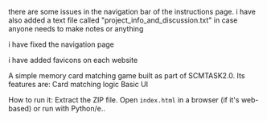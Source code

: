 
there are some issues in the navigation bar of the instructions page. 
i have also added a text file called "project_info_and_discussion.txt" in case anyone needs to make notes or anything

i have fixed the navigation page 

i have added favicons on each website 

A  simple memory card matching game built as part of SCMTASK2.0.
Its features are:
 Card matching logic
 Basic UI

 How to run it:
  Extract the ZIP file.
 Open `index.html` in a browser (if it's web-based) or run with Python/e..
 
 




